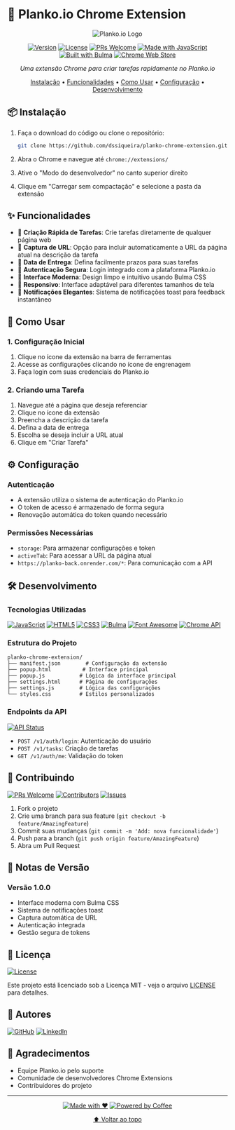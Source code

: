 # 🚀 Planko.io Chrome Extension

<div align="center">

![Planko.io Logo](https://planko.io/logo.png)

[![Version](https://img.shields.io/badge/version-1.0.0-blue.svg?style=for-the-badge&logo=chrome&logoColor=white)](https://github.com/dssiqueira/planko-chrome-extension)
[![License](https://img.shields.io/badge/license-MIT-green.svg?style=for-the-badge)](LICENSE)
[![PRs Welcome](https://img.shields.io/badge/PRs-welcome-brightgreen.svg?style=for-the-badge&logo=github)](https://github.com/dssiqueira/planko-chrome-extension/pulls)
[![Made with JavaScript](https://img.shields.io/badge/Made%20with-JavaScript-yellow.svg?style=for-the-badge&logo=javascript)](https://developer.mozilla.org/en-US/docs/Web/JavaScript)
[![Built with Bulma](https://img.shields.io/badge/Built%20with-Bulma-00D1B2.svg?style=for-the-badge&logo=bulma)](https://bulma.io)
[![Chrome Web Store](https://img.shields.io/badge/Chrome-Web%20Store-4285F4.svg?style=for-the-badge&logo=google-chrome)](https://chrome.google.com/webstore)

*Uma extensão Chrome para criar tarefas rapidamente no Planko.io*

[Instalação](#-instalação) •
[Funcionalidades](#-funcionalidades) •
[Como Usar](#-como-usar) •
[Configuração](#-configuração) •
[Desenvolvimento](#-desenvolvimento)

</div>

## 📦 Instalação

1. Faça o download do código ou clone o repositório:
   ```bash
   git clone https://github.com/dssiqueira/planko-chrome-extension.git
   ```

2. Abra o Chrome e navegue até `chrome://extensions/`

3. Ative o "Modo do desenvolvedor" no canto superior direito

4. Clique em "Carregar sem compactação" e selecione a pasta da extensão

## ✨ Funcionalidades

- 🎯 **Criação Rápida de Tarefas**: Crie tarefas diretamente de qualquer página web
- 🔗 **Captura de URL**: Opção para incluir automaticamente a URL da página atual na descrição da tarefa
- 📅 **Data de Entrega**: Defina facilmente prazos para suas tarefas
- 🔐 **Autenticação Segura**: Login integrado com a plataforma Planko.io
- 🌟 **Interface Moderna**: Design limpo e intuitivo usando Bulma CSS
- 📱 **Responsivo**: Interface adaptável para diferentes tamanhos de tela
- 🔔 **Notificações Elegantes**: Sistema de notificações toast para feedback instantâneo

## 🚀 Como Usar

### 1. Configuração Inicial
1. Clique no ícone da extensão na barra de ferramentas
2. Acesse as configurações clicando no ícone de engrenagem
3. Faça login com suas credenciais do Planko.io

### 2. Criando uma Tarefa
1. Navegue até a página que deseja referenciar
2. Clique no ícone da extensão
3. Preencha a descrição da tarefa
4. Defina a data de entrega
5. Escolha se deseja incluir a URL atual
6. Clique em "Criar Tarefa"

## ⚙️ Configuração

### Autenticação
- A extensão utiliza o sistema de autenticação do Planko.io
- O token de acesso é armazenado de forma segura
- Renovação automática do token quando necessário

### Permissões Necessárias
- `storage`: Para armazenar configurações e token
- `activeTab`: Para acessar a URL da página atual
- `https://planko-back.onrender.com/*`: Para comunicação com a API

## 🛠️ Desenvolvimento

### Tecnologias Utilizadas

[![JavaScript](https://img.shields.io/badge/JavaScript-F7DF1E.svg?style=for-the-badge&logo=javascript&logoColor=black)](https://developer.mozilla.org/en-US/docs/Web/JavaScript)
[![HTML5](https://img.shields.io/badge/HTML5-E34F26.svg?style=for-the-badge&logo=html5&logoColor=white)](https://developer.mozilla.org/en-US/docs/Web/HTML)
[![CSS3](https://img.shields.io/badge/CSS3-1572B6.svg?style=for-the-badge&logo=css3&logoColor=white)](https://developer.mozilla.org/en-US/docs/Web/CSS)
[![Bulma](https://img.shields.io/badge/Bulma-00D1B2.svg?style=for-the-badge&logo=bulma&logoColor=white)](https://bulma.io)
[![Font Awesome](https://img.shields.io/badge/Font_Awesome-528DD7.svg?style=for-the-badge&logo=font-awesome&logoColor=white)](https://fontawesome.com)
[![Chrome API](https://img.shields.io/badge/Chrome-API-4285F4.svg?style=for-the-badge&logo=google-chrome&logoColor=white)](https://developer.chrome.com/docs/extensions/reference)

### Estrutura do Projeto
```
planko-chrome-extension/
├── manifest.json        # Configuração da extensão
├── popup.html          # Interface principal
├── popup.js           # Lógica da interface principal
├── settings.html      # Página de configurações
├── settings.js        # Lógica das configurações
└── styles.css         # Estilos personalizados
```

### Endpoints da API

[![API Status](https://img.shields.io/badge/API-Online-success.svg?style=for-the-badge&logo=statuspage&logoColor=white)](https://planko-back.onrender.com)

- `POST /v1/auth/login`: Autenticação do usuário
- `POST /v1/tasks`: Criação de tarefas
- `GET /v1/auth/me`: Validação do token

## 🤝 Contribuindo

[![PRs Welcome](https://img.shields.io/badge/PRs-welcome-brightgreen.svg?style=for-the-badge&logo=github)](https://github.com/dssiqueira/planko-chrome-extension/pulls)
[![Contributors](https://img.shields.io/github/contributors/dssiqueira/planko-chrome-extension.svg?style=for-the-badge&logo=github)](https://github.com/dssiqueira/planko-chrome-extension/graphs/contributors)
[![Issues](https://img.shields.io/github/issues/dssiqueira/planko-chrome-extension.svg?style=for-the-badge&logo=github)](https://github.com/dssiqueira/planko-chrome-extension/issues)

1. Fork o projeto
2. Crie uma branch para sua feature (`git checkout -b feature/AmazingFeature`)
3. Commit suas mudanças (`git commit -m 'Add: nova funcionalidade'`)
4. Push para a branch (`git push origin feature/AmazingFeature`)
5. Abra um Pull Request

## 📝 Notas de Versão

### Versão 1.0.0
- Interface moderna com Bulma CSS
- Sistema de notificações toast
- Captura automática de URL
- Autenticação integrada
- Gestão segura de tokens

## 📄 Licença

[![License](https://img.shields.io/badge/license-MIT-green.svg?style=for-the-badge&logo=bookstack&logoColor=white)](LICENSE)

Este projeto está licenciado sob a Licença MIT - veja o arquivo [LICENSE](LICENSE) para detalhes.

## 👥 Autores

[![GitHub](https://img.shields.io/badge/GitHub-dssiqueira-181717.svg?style=for-the-badge&logo=github)](https://github.com/dssiqueira)
[![LinkedIn](https://img.shields.io/badge/LinkedIn-Diego_Siqueira-0A66C2.svg?style=for-the-badge&logo=linkedin)](https://www.linkedin.com/in/dssiqueira)

## 🙏 Agradecimentos

- Equipe Planko.io pelo suporte
- Comunidade de desenvolvedores Chrome Extensions
- Contribuidores do projeto

---

<div align="center">

[![Made with ❤️](https://img.shields.io/badge/Made%20with-❤️-red.svg?style=for-the-badge)](https://github.com/dssiqueira)
[![Powered by Coffee](https://img.shields.io/badge/Powered%20by-Coffee-brown.svg?style=for-the-badge&logo=buy-me-a-coffee&logoColor=white)](https://www.buymeacoffee.com)

[⬆ Voltar ao topo](#-plankoio-chrome-extension)

</div>
